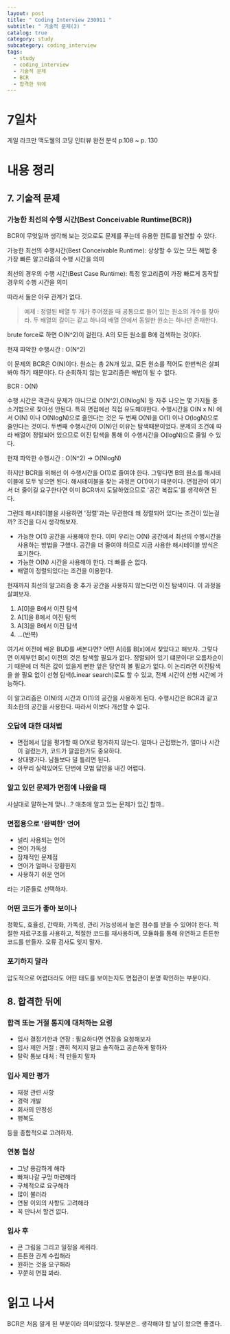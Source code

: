 ```yaml
---
layout: post
title: " Coding Interview 230911 "
subtitle: " 기술적 문제(2) "
catalog: true
category: study
subcategory: coding_interview
tags:
  - study
  - coding_interview
  - 기술적 문제
  - BCR
  - 합격한 뒤에
---
```


# 7일차

게일 라크만 맥도웰의 코딩 인터뷰 완전 분석 p.108 ~ p. 130

# 내용 정리

## 7. 기술적 문제

### 가능한 최선의 수행 시간(Best Conceivable Runtime(BCR))

BCR이 무엇일까 생각해 보는 것으로도 문제를 푸는데 유용한 힌트를 발견할 수 있다.

가능한 최선의 수행시간(Best Conceivable Runtime): 상상할 수 있는 모든 해법 중 가장 빠른 알고리즘의 수행 시간을 의미

최선의 경우의 수행 시간(Best Case Runtime): 특정 알고리즘이 가장 빠르게 동작할 경우의 수행 시간을 의미

따라서 둘은 아무 관계가 없다.

> 예제 : 정렬된 배열 두 개가 주어졌을 때 공통으로 들어 있는 원소의 개수를 찾아라. 두 배열의 길이는 같고 하나의 배열 안에서 동일한 원소는 하나만 존재한다.

brute force로 하면 O(N^2)이 걸린다. A의 모든 원소를 B에 검색하는 것이다.

현재 파악한 수행시간 : O(N^2)

이 문제의 BCR은 O(N)이다. 원소는 총 2N개 있고, 모든 원소를 적어도 한번씩은 살펴봐야 하기 때문이다. 다 순회하지 않는 알고리즘은 해법이 될 수 없다.

BCR : O(N)

수행 시간은 객관식 문제가 아니므로 O(N^2),O(NlogN) 등 자주 나오는 몇 가지들 중 소거법으로 찾아선 안된다. 특히 면접에선 직접 유도해야한다. 수행시간을 O(N x N) 에서 O(N) 이나 O(NlogN)으로 줄인다는 것은 두 번째 O(N)을 O(1) 이나 O(logN)으로 줄인다는 것이다. 두번째 수행시간이 O(N)인 이유는 탐색때문이었다. 문제의 조건에 따라 배열이 정렬되어 있으므로 이진 탐색을 통해 이 수행시간을 O(logN)으로 줄일 수 있다.

현재 파악한 수행시간 : O(N^2) -> O(NlogN)

하지만 BCR을 위해선 이 수행시간을 O(1)로 줄여야 한다. 그렇다면 B의 원소를 해시테이블에 모두 넣으면 된다. 해시테이블을 찾는 과정은 O(1)이기 때문이다. 면접관이 여기서 더 줄이길 요구한다면 이미 BCR까지 도달하였으므로 '공간 복잡도'를 생각하면 된다.

그런데 해시테이블을 사용하면 '정렬'과는 무관한데 왜 정렬되어 있다는 조건이 있는걸까? 조건을 다시 생각해보자.

- 가능한 O(1) 공간을 사용해야 한다. 이미 우리는 O(N) 공간에서 최선의 수행시간을 사용하는 방법을 구했다. 공간을 더 줄여야 하므로 지금 사용한 해시테이블 방식은 포기한다.
- 가능한 O(N) 시간을 사용해야 한다. 더 빠를 순 없다.
- 배열이 정렬되있다는 조건을 이용한다.

현재까지 최선의 알고리즘 중 추가 공간을 사용하지 않는다면 이진 탐색이다. 이 과정을 살펴보자.

1. A[0]을 B에서 이진 탐색
2. A[1]을 B에서 이진 탐색
3. A[3]을 B에서 이진 탐색
4. ...(반복)

여기서 이전에 배운 BUD를 써본다면? 어떤 A[i]를 B[x]에서 찾았다고 해보자. 그렇다면 이제부턴 B[x] 이전의 것은 탐색할 필요가 없다. 정렬되어 있기 떄문이다! 오름차순이기 때문에 더 적은 값이 있을게 뻔한 앞은 당연히 볼 필요가 없다. 이 논리라면 이진탐색을 쓸 필요 없이 선형 탐색(Linear search)로도 할 수 있고, 전체 시간이 선형 시간에 가능하다.

이 알고리즘은 O(N)의 시간과 O(1)의 공간을 사용하게 된다. 수행시간은 BCR과 같고 최소한의 공간을 사용한다. 따라서 이보다 개선할 수 없다.

### 오답에 대한 대처법

- 면접에서 답을 평가할 때 O/X로 평가하지 않는다. 얼마나 근접했는가, 얼마나 시간이 걸렸는가, 코드가 깔끔한가도 중요하다.
- 상대평가다. 남들보다 덜 틀리면 된다.
- 아무리 실력있어도 단번에 모범 답안을 내긴 어렵다.

### 알고 있던 문제가 면접에 나왔을 때

사실대로 말하는게 맞나...? 애초에 알고 있는 문제가 있긴 할까..

### 면접용으로 '완벽한' 언어

- 널리 사용되는 언어
- 언어 가독성
- 잠재적인 문제점
- 언어가 얼마나 장황한지
- 사용하기 쉬운 언어

라는 기준들로 선택하자.

### 어떤 코드가 좋아 보이나

정확도, 효율성, 간략화, 가독성, 관리 가능성에서 높은 점수를 받을 수 있어야 한다. 적절한 자료구조를 사용하고, 적절한 코드를 재사용하며, 모듈화를 통해 유연하고 튼튼한 코드를 만들자. 오류 검사도 잊지 말자.

### 포기하지 말라

압도적으로 어렵더라도 어떤 태도를 보이는지도 면접관이 분명 확인하는 부분이다.

## 8. 합격한 뒤에

### 합격 또는 거절 통지에 대처하는 요령

- 입사 결정기한과 연장 : 필요하다면 연장을 요청해보자
- 입사 제안 거절 : 괜히 척지지 말고 솔직하고 공손하게 말하자
- 탈락 통보 대처 : 적 만들지 말자

### 입사 제안 평가

- 재정 관련 사항
- 경력 개발
- 회사의 안정성
- 행복도

등을 종합적으로 고려하자.

### 연봉 협상

- 그냥 용감하게 해라
- 빠져나갈 구멍 마련해라
- 구체적으로 요구해라
- 많이 불러라
- 연봉 이외의 사항도 고려해라
- 꼭 만나서 할건 없다.

### 입사 후

- 큰 그림을 그리고 일정을 세워라.
- 튼튼한 관계 수립해라
- 원하는 것을 요구해라
- 꾸쭌히 면접 봐라.

# 읽고 나서

BCR은 처음 알게 된 부분이라 의미있었다. 뒷부분은.. 생각해야 할 날이 왔으면 좋겠다.
